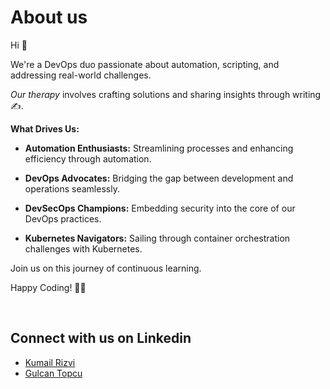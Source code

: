 # About us

Hi 👋

We're a DevOps duo passionate about automation, scripting, and addressing real-world challenges. 

*Our therapy* involves crafting solutions and sharing insights through writing✍.


**What Drives Us:**

- **Automation Enthusiasts:** Streamlining processes and enhancing efficiency through automation.

- **DevOps Advocates:** Bridging the gap between development and operations seamlessly.

- **DevSecOps Champions:** Embedding security into the core of our DevOps practices.
- **Kubernetes Navigators:** Sailing through container orchestration challenges with Kubernetes.


Join us on this journey of continuous learning.

Happy Coding! 🚀📝

<br>

## Connect with us on Linkedin


- [Kumail Rizvi](https://www.linkedin.com/in/kumail-rizvi-6a6412172/)
- [Gulcan Topcu](https://www.linkedin.com/in/gulcantopcu/)